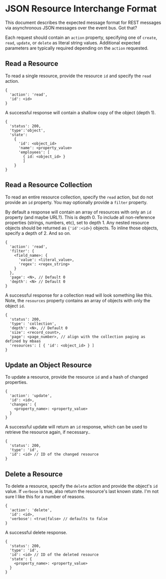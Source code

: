 # JSON Resource Interchange Format

This document describes the expected message format for REST
messages via asynchronous JSON messages over the event bus.
Got that?

Each request should contain an `action` property, specifying
one of `create`, `read`, `update`, or `delete` as literal string
values. Additional expected parameters are typically required
depending on the `action` requested.

## Read a Resource

To read a single resource, provide the resource `id` and specify
the `read` action.

    {
      'action': 'read',
      'id': <id>
    }

A successful response will contain a shallow copy of the object
(depth 1).

    {
      'status': 200,
      'type':'object',
      'state':
        {
          'id': <object_id>
          'name': <property_value>
          'employees': [
            { id: <object_id> }
            ]
        }
    }

## Read a Resource Collection

To read an entire resource collection, specify the `read` action, but
do not provide an `id` property. You may optionally provide a `filter`
property.

By default a response will contain an array of resources with only an 
`id` property (and maybe URL?). This is depth 0. To include all non-reference
properties (strings, numbers, etc), set to depth 1. Any nested resource
objects should be returned as `{'id':<id>}` objects. To inline those objects,
specify a depth of 2. And so on.

    {
      'action': 'read',
      'filter': {
        <field_name>: {
          'value': <literal_value>,
          'regex': <regex_string>
        }
      },
      'page': <N>, // Default 0
      'depth': <N> // Default 0
    }

A successful response for a collection read will look something like this.
Note, the `resources` property contains an array of objects with only the
object `id`.

    {
      'status': 200,
      'type': 'collection',
      'depth': <N>, // Default 0
      'size': <record_count>,
      'page': <page_number>, // align with the collection paging as defined by mbaas
      'resources': [ { 'id': <object_id> } ]
    }

## Update an Object Resource

To update a resource, provide the resource `id` and a hash of changed properties.

    {
      'action': 'update',
      'id': <id>,
      'changes': {
        <property_name>: <property_value>
      }
    }

A successful update will return an `id` response, which can be used to retrieve the
resource again, if necessary..

    {
      'status': 200,
      'type': 'id',
      'id': <id> // ID of the changed resource
    }

## Delete a Resource

To delete a resource, specify the `delete` action and provide the object's `id` value.
If `verbose` is true, also return the resource's last known state. I'm not sure I like
this for a number of reasons.

    {
      'action': 'delete',
      'id': <id>,
      'verbose': <true|false> // defaults to false
    }

A successful delete response.

    {
      'status': 200,
      'type': 'id',
      'id': <id> // ID of the deleted resource
      'state': {
        <property_name>: <property_value>
      }
    }


